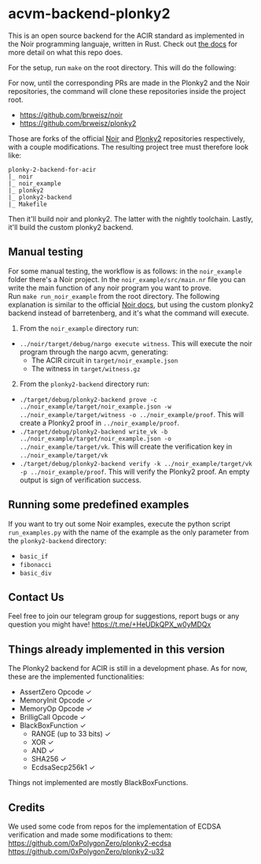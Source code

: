 # acvm-backend-plonky2
This is an open source backend for the ACIR standard as implemented in the Noir programming languaje, written in Rust. Check out [the docs](https://eryxcoop.github.io/acvm-backend-plonky2/foreword.html) for more detail on what this repo does.

For the setup, run ```make``` on the root directory. This will do the following:

For now, until the corresponding PRs are made in the Plonky2 and the Noir repositories, the command will clone these repositories inside the project root.
* https://github.com/brweisz/noir 
* https://github.com/brweisz/plonky2

Those are forks of the official [Noir](https://github.com/noir-lang/noir) and [Plonky2](https://github.com/0xPolygonZero/plonky2) repositories respectively, with a couple modifications.
The resulting project tree must therefore look like:

```
plonky-2-backend-for-acir
|_ noir
|_ noir_example
|_ plonky2
|_ plonky2-backend
|_ Makefile
```

Then it'll build noir and plonky2. The latter with the nightly toolchain. Lastly, it'll build the custom plonky2 backend. 

## Manual testing

For some manual testing, the workflow is as follows: in the ```noir_example``` folder there's a Noir project. In the ```noir_example/src/main.nr``` file you can write the main function of any noir program you want to prove.  
Run ```make run_noir_example``` from the root directory. The following explanation is similar to the official [Noir docs](https://noir-lang.org/docs/dev/getting_started/hello_noir/#execute-our-noir-program), but using the custom plonky2 backend instead of barretenberg, and it's what the command will execute.

1) From the ```noir_example``` directory run:
* ```../noir/target/debug/nargo execute witness```. This will execute the noir program through the nargo acvm, generating:
   * The ACIR circuit in ```target/noir_example.json```
   * The witness in ```target/witness.gz```
2) From the ```plonky2-backend``` directory run: 
* ```./target/debug/plonky2-backend prove -c ../noir_example/target/noir_example.json -w  ../noir_example/target/witness -o ../noir_example/proof```. This will create a Plonky2 proof in ```../noir_example/proof```.
* ```./target/debug/plonky2-backend write_vk -b ../noir_example/target/noir_example.json -o ../noir_example/target/vk```. This will create the verification key in ```../noir_example/target/vk```
* ```./target/debug/plonky2-backend verify -k ../noir_example/target/vk -p ../noir_example/proof```. This will verify the Plonky2 proof. An empty output is sign of verification success. 

    
## Running some predefined examples
If you want to try out some Noir examples, execute the python script ```run_examples.py``` with the name of the example as the only parameter from the ```plonky2-backend``` directory:
* ```basic_if```
* ```fibonacci```
* ```basic_div```

## Contact Us
Feel free to join our telegram group for suggestions, report bugs or any question you might have!
https://t.me/+HeUDkQPX_w0yMDQx


## Things already implemented in this version
The Plonky2 backend for ACIR is still in a development phase. As for now, these are the implemented functionalities:
* AssertZero Opcode ✓
* MemoryInit Opcode ✓
* MemoryOp Opcode ✓
* BrilligCall Opcode ✓
* BlackBoxFunction ✓
  * RANGE (up to 33 bits) ✓
  * XOR ✓
  * AND ✓
  * SHA256 ✓
  * EcdsaSecp256k1 ✓

Things not implemented are mostly BlackBoxFunctions.

## Credits
We used some code from repos for the implementation of ECDSA verification and made some modifications to them:
https://github.com/0xPolygonZero/plonky2-ecdsa
https://github.com/0xPolygonZero/plonky2-u32
